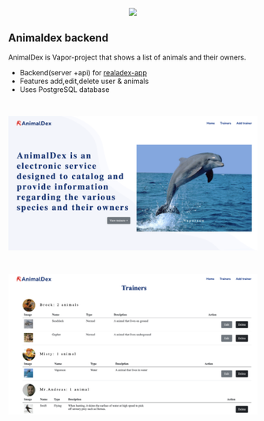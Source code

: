 <p align="center"><a href="https://laravel.com" target="_blank"><img src="https://www.hackingwithswift.com/uploads/vapor.png" width="200"></a></p>


## Animaldex backend
AnimalDex is Vapor-project that shows a list of animals and their owners.
* Backend(server +api) for [realadex-app](https://github.com/ada024/animaldex-app)
* Features  add,edit,delete user & animals
* Uses PostgreSQL database


<br>
</p>
 <img src="https://github.com/ada024/animaldex-backend/blob/master/screenshot/home.png" width=768  >
<p> 
 <br>


</p>
 <img src="https://github.com/ada024/animaldex-backend/blob/master/screenshot/trainers.png" width=768  >
<p> 
